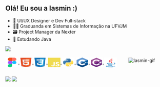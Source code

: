 ## Olá! Eu sou a Iasmin :) ##
- 🔭 UI/UX Designer e Dev Full-stack
- 👩‍🎓 Graduanda em Sistemas de Informação na UFVJM
- 🗃️ Project Manager da Nexter
- 🌱 Estudando Java

<div>
  <a href= "https://github.com/IasminFT">
  <img height = "180em" src="https://github-readme-stats.vercel.app/api/top-langs/?username=IasminFT&layout=compact&langs_count=16&theme=dracula"/>
</div>
    
<div style="display: inline"><br>
  <img align="center" alt="Iasmin-Cpp" height="30" width="40" src="https://github.com/devicons/devicon/blob/master/icons/figma/figma-original.svg">
  <img align="center" alt="Iasmin-HTML" height="30" width="40" src="https://raw.githubusercontent.com/devicons/devicon/master/icons/html5/html5-original.svg">
  <img align="center" alt="Iasmin-CSS" height="30" width="40" src="https://raw.githubusercontent.com/devicons/devicon/master/icons/css3/css3-original.svg">
  <img align="center" alt="Iasmin-Js" height="30" width="40" src="https://raw.githubusercontent.com/devicons/devicon/master/icons/javascript/javascript-plain.svg">
  <img align="center" alt="Iasmin-Python" height="30" width="40" src="https://raw.githubusercontent.com/devicons/devicon/master/icons/python/python-original.svg">
  <img align="center" alt="Iasmin-Cpp" height="30" width="40" src="https://github.com/devicons/devicon/blob/master/icons/cplusplus/cplusplus-original.svg">
  <img align="center" alt="Iasmin-Csharp" height="30" width="40" src="https://raw.githubusercontent.com/devicons/devicon/master/icons/csharp/csharp-original.svg">
  <img align="center" alt="Iasmin-Java" height="30" width="40" src="https://raw.githubusercontent.com/devicons/devicon/master/icons/java/java-original.svg">
  <img align="right" alt="Iasmin-gif" height="120" width="120" src="https://cdn.discordapp.com/attachments/1083499047031165060/1210652503029452841/hello-gif.gif?ex=65eb5701&is=65d8e201&hm=f1285a8214cba4a7766cfcee1a72165e4e64b6b471d74ffbc385a2b6f2d6e49b&">
</div>
  
  ##
 
<div> 
  <a href = "mailto:iasmin.torres04@gmail.com"><img src="https://img.shields.io/badge/-Gmail-%23333?style=for-the-badge&logo=gmail&logoColor=white" target="_blank"></a>
  <a href="https://www.linkedin.com/in/iasmin-torres/" target="_blank"><img src="https://img.shields.io/badge/-LinkedIn-%230077B5?style=for-the-badge&logo=linkedin&logoColor=white" target="_blank"></a> 
  
</div>

